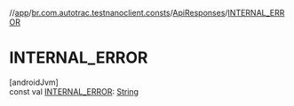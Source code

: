 //[app](../../../index.md)/[br.com.autotrac.testnanoclient.consts](../index.md)/[ApiResponses](index.md)/[INTERNAL_ERROR](-i-n-t-e-r-n-a-l_-e-r-r-o-r.md)

# INTERNAL_ERROR

[androidJvm]\
const val [INTERNAL_ERROR](-i-n-t-e-r-n-a-l_-e-r-r-o-r.md): [String](https://kotlinlang.org/api/latest/jvm/stdlib/kotlin/-string/index.html)
